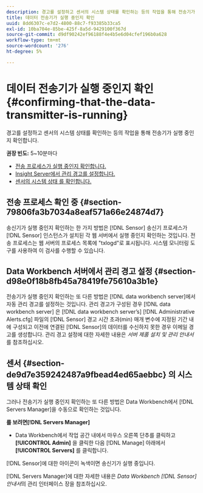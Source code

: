 ```yaml
---
description: 경고를 설정하고 센서의 시스템 상태를 확인하는 등의 작업을 통해 전송기가 실행 중인지 확인합니다.
title: 데이터 전송기가 실행 중인지 확인
uuid: 8dd6307c-e7d2-4800-88c7-f93385b33ca5
exl-id: 10ba704e-85be-425f-8a5d-9429100f367d
source-git-commit: d9df90242ef96188f4e4b5e6d04cfef196b0a628
workflow-type: tm+mt
source-wordcount: '276'
ht-degree: 5%

---
```


# 데이터 전송기가 실행 중인지 확인{#confirming-that-the-data-transmitter-is-running}

경고를 설정하고 센서의 시스템 상태를 확인하는 등의 작업을 통해 전송기가 실행 중인지 확인합니다.

**권장 빈도:** 5~10분마다

* [전송 프로세스가 실행 중인지 확인합니다.](../../../home/c-snsr-ovrvw/admin-sensor/c-data-trmtr-rng.md#section-79806fa3b7034a8eaf571a66e24874d7)
* [Insight Server에서 관리 경고를 설정합니다.](../../../home/c-snsr-ovrvw/admin-sensor/c-data-trmtr-rng.md#section-d98e0f18b8fb45a78419fe75610a3b1e)
* [센서의 시스템 상태 를 확인합니다.](../../../home/c-snsr-ovrvw/admin-sensor/c-data-trmtr-rng.md#section-de9d7e359242487a9fbead4ed65aebbc)

## 전송 프로세스 확인 중 {#section-79806fa3b7034a8eaf571a66e24874d7}

송신기가 실행 중인지 확인하는 한 가지 방법은 [!DNL Sensor] 송신기 프로세스가 [!DNL Sensor] 인스턴스가 설치된 각 웹 서버에서 실행 중인지 확인하는 것입니다. 전송 프로세스는 웹 서버의 프로세스 목록에 &quot;txlogd&quot;로 표시됩니다. 시스템 모니터링 도구를 사용하여 이 검사를 수행할 수 있습니다.

## Data Workbench 서버에서 관리 경고 설정 {#section-d98e0f18b8fb45a78419fe75610a3b1e}

전송기가 실행 중인지 확인하는 또 다른 방법은 [!DNL data workbench server]에서 자동 관리 경고를 설정하는 것입니다. 관리 경고가 구성된 경우 [!DNL data workbench server] 은 [!DNL data workbench server’s] [!DNL Administrative Alerts.cfg] 파일의 [!DNL Sensor] 경고 시간 초과(min) 매개 변수에 지정된 기간 내에 구성되고 이전에 연결된 [!DNL Sensor]의 데이터를 수신하지 못한 경우 이메일 경고를 생성합니다. 관리 경고 설정에 대한 자세한 내용은 *서버 제품 설치 및 관리 안내서*&#x200B;를 참조하십시오.

## 센서 {#section-de9d7e359242487a9fbead4ed65aebbc} 의 시스템 상태 확인

그러나 전송기가 실행 중인지 확인하는 또 다른 방법은 Data Workbench에서 [!DNL Servers Manager]을 수동으로 확인하는 것입니다.

**를 보려면[!DNL Servers Manager]**

* Data Workbench에서 작업 공간 내에서 마우스 오른쪽 단추를 클릭하고 **[!UICONTROL Admin]** 을 클릭한 다음 [!DNL Manage] 아래에서 **[!UICONTROL Servers]** 를 클릭합니다.

[!DNL Sensor]에 대한 아이콘이 녹색이면 송신기가 실행 중입니다.

[!DNL Servers Manager]에 대한 자세한 내용은 *Data Workbench [!DNL Sensor] 안내서*&#x200B;의 관리 인터페이스 장을 참조하십시오.
